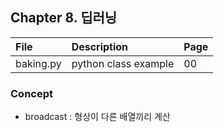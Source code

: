 ## Chapter 8. 딥러닝

| File | Description | Page |
| :-- | :-- | :-- |
| baking.py | python class example | 00 |

### Concept
- broadcast : 형상이 다른 배열끼리 계산